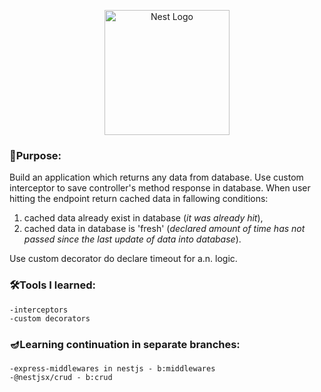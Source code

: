 <p align="center">
  <a href="http://nestjs.com/" target="blank"><img src="https://nestjs.com/img/logo-small.svg" width="200" alt="Nest Logo" /></a>
</p>

### 🎯Purpose:
Build an application which returns any data from database. 
Use custom interceptor to save controller's method response in database. 
When user hitting the endpoint return cached data in fallowing conditions: 

1) cached data already exist in database (_it was already hit_), 
2) cached data in database is 'fresh' (_declared amount of time has not passed since the last update of data into database_).

Use custom decorator do declare timeout for a.n. logic.

### 🛠️Tools I learned:
    -interceptors
    -custom decorators

### 🪔Learning continuation in separate branches:
    -express-middlewares in nestjs - b:middlewares
    -@nestjsx/crud - b:crud